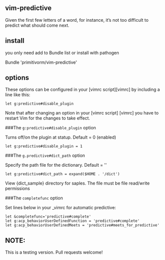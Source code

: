 vim-predictive
--------------
Given the first few letters of a word, for instance, it’s not too difficult to predict what should come next.

install
--------------
you only need add to Bundle list or install with pathogen

Bundle 'primitivorm/vim-predictive'

options
--------------

These options can be configured in your
[vimrc script][vimrc] by including a line like this:

    let g:predictive#disable_plugin

Note that after changing an option in your [vimrc script] [vimrc] you have to
restart Vim for the changes to take effect.

###The `g:predictive#disable_plugin` option

Turns off/on the plugin at statup.
Default = 0 (enabled)

    let g:predictive#disable_plugin = 1


###The `g.predictive#dict_path` option

Specify the path file for the dictionary.
Default = ''

    let g:predictive#dict_path = expand($HOME . '/dict')

View {dict_sample} directory for saples. The file must be file read/write
permissions

###The `completefunc` option

Set lines below in your _vimrc for automatic predictive:

    let &completefunc='predictive#complete'
    let g:acp_behaviorUserDefinedFunction = 'predictive#complete'
    let g:acp_behaviorUserDefinedMeets = 'predictive#meets_for_predictive'

NOTE:
--------------
This is a testing version. Pull requests welcome!
